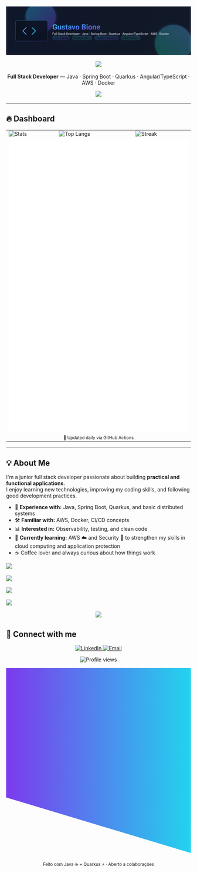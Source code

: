 <!-- Banner -->
<p align="center">
  <img src="./assets/gustavo-bione-banner.svg" alt="Gustavo Bione — Full Stack Developer" />
</p>

<!-- Animated divider -->
<p align="center">
  <img src="https://capsule-render.vercel.app/api?type=wave&color=0:22D3EE,100:7C3AED&height=90&section=header&reversal=true&fontColor=ffffff&descAlign=50" />
</p>

<p align="center">
  <b>Full Stack Developer</b> — Java · Spring Boot · Quarkus · Angular/TypeScript · AWS · Docker
</p>

<!-- Skills -->
<p align="center">
  <img src="https://skillicons.dev/icons?i=java,spring,quarkus,angular,ts,js,postgres,mongodb,aws,docker,git&theme=dark&perline=11"/>
</p>

---

## 🔥 Dashboard
<table align="center">
  <tr>
    <td>
      <img src="https://github-readme-stats.vercel.app/api?username=bione-dev&show_icons=true&theme=tokyonight&hide_border=true&count_private=true" alt="Stats"/>
    </td>
    <td>
      <img src="https://github-readme-stats.vercel.app/api/top-langs/?username=bione-dev&layout=compact&theme=tokyonight&hide_border=true" alt="Top Langs"/>
    </td>
    <td>
      <img src="https://streak-stats.demolab.com?user=bione-dev&theme=tokyonight&hide_border=true" alt="Streak"/>
    </td>
  </tr>
  <tr>
    <td colspan="3" align="center">
      <img src="./assets/metrics.svg" alt="GitHub metrics dashboard (auto)" />
      <br/><sub>📌 Updated daily via GitHub Actions</sub>
    </td>
  </tr>
</table>

---

## 💡 About Me

I'm a junior full stack developer passionate about building **practical and functional applications**.  
I enjoy learning new technologies, improving my coding skills, and following good development practices.

- 🚀 **Experience with:** Java, Spring Boot, Quarkus, and basic distributed systems  
- 🛠️ **Familiar with:** AWS, Docker, CI/CD concepts  
- 📊 **Interested in:** Observability, testing, and clean code  
- 🌱 **Currently learning:** AWS ☁️ and Security 🔐 to strengthen my skills in cloud computing and application protection  
- ☕ Coffee lover and always curious about how things work

<p>
  <img src="https://img.shields.io/badge/Experience%20with-Java%20|%20Spring%20Boot%20|%20Quarkus-blue?style=for-the-badge" />
</p>
<p>
  <img src="https://img.shields.io/badge/Familiar%20with-AWS%20|%20Docker%20|%20CI%2FCD-orange?style=for-the-badge" />
</p>
<p>
  <img src="https://img.shields.io/badge/Interested%20in-Observability%20|%20Testing%20|%20Clean%20Code-green?style=for-the-badge" />
</p>
<p>
  <img src="https://img.shields.io/badge/Currently%20Learning-AWS%20☁️%20|%20Security%20🔐-purple?style=for-the-badge" />
</p>

<!-- Section divider image -->
<p align="center">
  <img src="https://capsule-render.vercel.app/api?type=waving&color=0:7C3AED,100:22D3EE&height=80&section=footer"/>
</p>

## 🤝 Connect with me

<p align="center">

  <!-- LinkedIn -->
  <a href="https://www.linkedin.com/in/gustavo-bione-539ba1174" target="_blank">
    <img alt="LinkedIn" src="https://img.shields.io/badge/LinkedIn-0A66C2?style=for-the-badge&logo=linkedin&logoColor=white">
  </a>
  <!-- Email -->
  <a href="mailto:gustavobione.dev@gmail.com" target="_blank">
    <img alt="Email" src="https://img.shields.io/badge/Email-D14836?style=for-the-badge&logo=gmail&logoColor=white">
  </a>
</p>

<p align="center">
  <img src="https://komarev.com/ghpvc/?username=bione-dev&color=7C3AED&style=flat-square" alt="Profile views"/>
</p>

<!-- gradient footer -->
<p align="center">
  <svg width="100%" height="100" viewBox="0 0 100 100" preserveAspectRatio="none">
    <defs>
      <linearGradient id="grad1" x1="0%" y1="0%" x2="100%" y2="0%">
        <stop offset="0%" style="stop-color:#7C3AED;stop-opacity:1" />
        <stop offset="100%" style="stop-color:#22D3EE;stop-opacity:1" />
      </linearGradient>
    </defs>
    <path d="M0,0 L100,0 L100,100 L0,70 Z" fill="url(#grad1)" />
  </svg>
</p>


<!-- tiny signature -->
<p align="center">
  <sub>Feito com Java ☕ + Quarkus ⚡ · Aberto a colaborações</sub>
</p>
